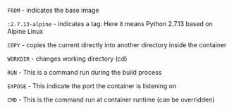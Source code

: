 
```FROM``` - indicates the base image

```:2.7.13-alpine``` - indicates a tag.  Here it means Python 2.7.13 based on Alpine Linux

```COPY``` - copies the current directly into another directory inside the container

```WORKDIR``` - changes working directory (cd)

```RUN``` - This is a command run during the build process

```EXPOSE``` - This indicate the port the container is listening on

```CMD``` - This is the command run at container runtime (can be overridden)

